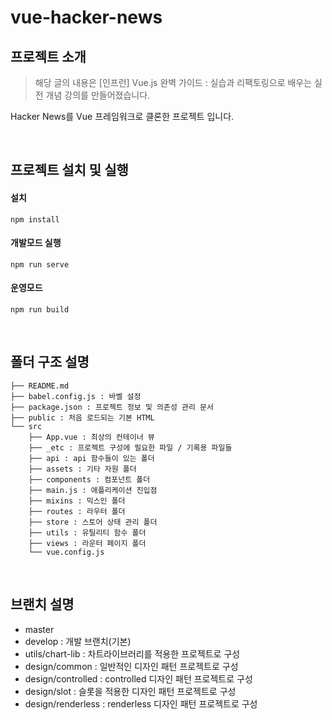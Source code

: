 # vue-hacker-news


## 프로젝트 소개
> 해당 글의 내용은 [인프런] Vue.js 완벽 가이드 : 실습과 리팩토링으로 배우는 실전 개념 강의를 만들어졌습니다.

Hacker News를 Vue 프레임워크로 클론한 프로젝트 입니다.

<br />

## 프로젝트 설치 및 실행

#### 설치
```
npm install
```

#### 개발모드 실행
```
npm run serve
```

#### 운영모드
```
npm run build
```  

<br />

## 폴더 구조 설명

```
├── README.md
├── babel.config.js : 바벨 설정
├── package.json : 프로젝트 정보 및 의존성 관리 문서
├── public : 처음 로드되는 기본 HTML
└── src
    ├── App.vue : 최상의 컨테이너 뷰
    ├── _etc : 프로젝트 구성에 필요한 파일 / 기록용 파일들 
    ├── api : api 함수들이 있는 폴더
    ├── assets : 기타 자원 폴더
    ├── components : 컴포넌트 폴더
    ├── main.js : 애플리케이션 진입점
    ├── mixins : 믹스인 폴더
    ├── routes : 라우터 폴더
    ├── store : 스토어 상태 관리 폴더 
    ├── utils : 유틸리티 함수 폴더
    ├── views : 라운터 페이지 폴더
    └── vue.config.js

```

<br />

## 브랜치 설명
  - master
  - develop : 개발 브랜치(기본)
  - utils/chart-lib : 차트라이브러리를 적용한 프로젝트로 구성
  - design/common : 일반적인 디자인 패턴 프로젝트로 구성
  - design/controlled : controlled 디자인 패턴 프로젝트로 구성
  - design/slot : 슬롯을 적용한 디자인 패턴 프로젝트로 구성
  - design/renderless : renderless 디자인 패턴 프로젝트로 구성

